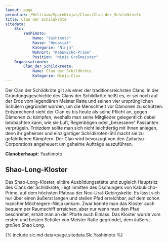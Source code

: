 ```yaml
---
layout: page
permalink: /Weltraum/SpaceNinjas/Clans/Clan_der_Schildkroete
title: Clan der Schildkröte
sitedata:
    Slc:
        Yashimoto:
            Name: "Yashimoto"
            Rasse: "Neuasiat"
            Kategorie: "Ninja"
            Wohnort: "Kabukicho-Prime"
            Position: "Ninja Großmeister"
    Organisationen:
        Clan_der_Schildkroete:
            Name: Clan der Schildkröte
            Kategorie: Ninja-Clan
---
```




Der Clan der Schildkröte gilt als einer der traditionsreichsten Clans. In der Gründungsgeschichte des Clans der Schildkröte heißt es, er sei noch auf der Erde vom legendären Meister Ratte und seinen vier ursprünglichen Schülern gegründet worden, um die Menschheit vor Dämonen zu schützen. Entsprechend sieht der Clan es bis heute als seine Pflicht an, gegen Dämonen zu kämpfen, weshalb man seine Mitglieder gelegentlich dabei beobachten kann, wie sie Luft, Regenbögen oder „besessene“ Passanten verprügeln. Trotzdem sollte man sich nicht leichtfertig mit ihnen anlegen, denn ihr geheimer und einzigartiger Schildkröten-Stil macht sie zu gefährlichen Kämpfern. Der Clan wird bevorzugt von den Zaibatsu-Corporations angeheuert um geheime Aufträge auszuführen.

**Clanoberhaupt:** Yashimoto

## Shao-Long-Kloster

Das Shao-Long-Kloster, elitäre Ausbildungsstätte und zugleich Hauptsitz des Clans der Schildkröte, liegt inmitten des Dschungels von Kabukicho-Prime, auf dem höchsten Plateau der Neu-Ural-Gebirgskette. Es lässt sich nur über einen äußerst langen und steilen Pfad erreichbar, auf dem schon mancher Möchtegern-Ninja umkam. Zwar könnte man das Kloster auch bequem per Raumschiff erreichen, aber nur wenn man den Pfad beschreitet, erhält man an der Pforte auch Einlass. Das Kloster wurde vom ersten und besten Schüler von Meister Ratte gegründet, dem äußerst großen Shao Long.

{% include slc.md data=page.sitedata.Slc.Yashimoto %}
